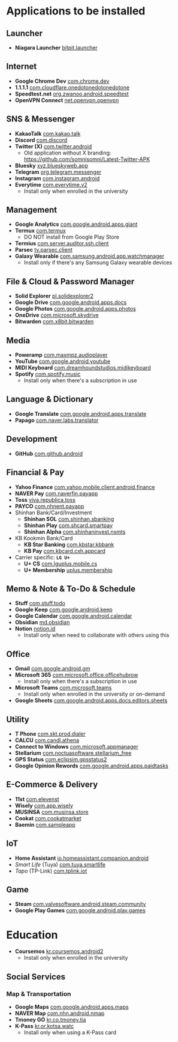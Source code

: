 Applications to be installed
============================

## Launcher
- **Niagara Launcher** [bitpit.launcher](https://play.google.com/store/apps/details?id=bitpit.launcher)

## Internet
- **Google Chrome Dev** [com.chrome.dev](https://play.google.com/store/apps/details?id=com.chrome.dev)
- **1.1.1.1** [com.cloudflare.onedotonedotonedotone](https://play.google.com/store/apps/details?id=com.cloudflare.onedotonedotonedotone)
- **Speedtest.net** [org.zwanoo.android.speedtest](https://play.google.com/store/apps/details?id=org.zwanoo.android.speedtest)
- **OpenVPN Connect** [net.openvpn.openvpn](https://play.google.com/store/apps/details?id=net.openvpn.openvpn)

## SNS & Messenger
- **KakaoTalk** [com.kakao.talk](https://play.google.com/store/apps/details?id=com.kakao.talk)
- **Discord** [com.discord](https://play.google.com/store/apps/details?id=com.discord)
- **Twitter (X)** [com.twitter.android](https://play.google.com/store/apps/details?id=com.twitter.android)
  - Old application without X branding: https://github.com/somnisomni/Latest-Twitter-APK
- **Bluesky** [xyz.blueskyweb.app](https://play.google.com/store/apps/details?id=xyz.blueskyweb.app)
- **Telegram** [org.telegram.messenger](https://play.google.com/store/apps/details?id=org.telegram.messenger)
- **Instagram** [com.instagram.android](https://play.google.com/store/apps/details?id=com.instagram.android)
- **Everytime** [com.everytime.v2](https://play.google.com/store/apps/details?id=com.everytime.v2)
  - Install only when enrolled in the university

## Management
- **Google Analytics** [com.google.android.apps.giant](https://play.google.com/store/apps/details?id=com.google.android.apps.giant)
- **Termux** [com.termux](https://github.com/termux/termux-app/releases)
  - DO NOT install from Google Play Store
- **Termius** [com.server.auditor.ssh.client](https://play.google.com/store/apps/details?id=com.server.auditor.ssh.client)
- **Parsec** [tv.parsec.client](https://play.google.com/store/apps/details?id=tv.parsec.client)
- **Galaxy Wearable** [com.samsung.android.app.watchmanager](https://play.google.com/store/apps/details?id=com.samsung.android.app.watchmanager)
  - Install only if there's any Samsung Galaxy wearable devices

## File & Cloud & Password Manager
- **Solid Explorer** [pl.solidexplorer2](https://play.google.com/store/apps/details?id=pl.solidexplorer2)
- **Google Drive** [com.google.android.apps.docs](https://play.google.com/store/apps/details?id=com.google.android.apps.docs)
- **Google Photos** [com.google.android.apps.photos](https://play.google.com/store/apps/details?id=com.google.android.apps.photos)
- **OneDrive** [com.microsoft.skydrive](https://play.google.com/store/apps/details?id=com.microsoft.skydrive)
- **Bitwarden** [com.x8bit.bitwarden](https://play.google.com/store/apps/details?id=com.x8bit.bitwarden)

## Media
- **Poweramp** [com.maxmpz.audioplayer](https://play.google.com/store/apps/details?id=com.maxmpz.audioplayer)
- **YouTube** [com.google.android.youtube](https://play.google.com/store/apps/details?id=com.google.android.youtube)
- **MIDI Keyboard** [com.dreamhoundstudios.midikeyboard](https://play.google.com/store/apps/details?id=com.dreamhoundstudios.midikeyboard)
- **Spotify** [com.spotify.music](https://play.google.com/store/apps/details?id=com.spotify.music)
  - Install only when there's a subscription in use

## Language & Dictionary
- **Google Translate** [com.google.android.apps.translate](https://play.google.com/store/apps/details?id=com.google.android.apps.translate)
- **Papago** [com.naver.labs.translator](https://play.google.com/store/apps/details?id=com.naver.labs.translator)

## Development
- **GitHub** [com.github.android](https://play.google.com/store/apps/details?id=com.github.android)

## Financial & Pay
- **Yahoo Finance** [com.yahoo.mobile.client.android.finance](https://play.google.com/store/apps/details?id=com.yahoo.mobile.client.android.finance)
- **NAVER Pay** [com.naverfin.payapp](https://play.google.com/store/apps/details?id=com.naverfin.payapp)
- **Toss** [viva.republica.toss](https://play.google.com/store/apps/details?id=viva.republica.toss)
- **PAYCO** [com.nhnent.payapp](https://play.google.com/store/apps/details?id=com.nhnent.payapp)
- Shinhan Bank/Card/Investment
  - **Shinhan SOL** [com.shinhan.sbanking](https://play.google.com/store/apps/details?id=com.shinhan.sbanking)
  - **Shinhan Play** [com.shcard.smartpay](https://play.google.com/store/apps/details?id=com.shcard.smartpay)
  - **Shinhan Alpha** [com.shinhaninvest.nsmts](https://play.google.com/store/apps/details?id=com.shinhaninvest.nsmts)
- KB Kookmin Bank/Card
  - **KB Star Banking** [com.kbstar.kbbank](https://play.google.com/store/apps/details?id=com.kbstar.kbbank)
  - **KB Pay** [com.kbcard.cxh.appcard](https://play.google.com/store/apps/details?id=com.kbcard.cxh.appcard)
- Carrier specific: **`LG U+`**
  - **U+ CS** [com.lguplus.mobile.cs](https://play.google.com/store/apps/details?id=com.lguplus.mobile.cs)
  - **U+ Membership** [uplus.membership](https://play.google.com/store/apps/details?id=uplus.membership)

## Memo & Note & To-Do & Schedule
- **Stuff** [com.stuff.todo](https://play.google.com/store/apps/details?id=com.stuff.todo)
- **Google Keep** [com.google.android.keep](https://play.google.com/store/apps/details?id=com.google.android.keep)
- **Google Calendar** [com.google.android.calendar](https://play.google.com/store/apps/details?id=com.google.android.calendar)
- **Obsidian** [md.obsidian](https://play.google.com/store/apps/details?id=md.obsidian)
- **Notion** [notion.id](https://play.google.com/store/apps/details?id=notion.id)
  - Install only when need to collaborate with others using this

## Office
- **Gmail** [com.google.android.gm](https://play.google.com/store/apps/details?id=com.google.android.gm)
- **Microsoft 365** [com.microsoft.office.officehubrow](https://play.google.com/store/apps/details?id=com.microsoft.office.officehubrow)
  - Install only when there's a subscription in use
- **Microsoft Teams** [com.microsoft.teams](https://play.google.com/store/apps/details?id=com.microsoft.teams)
  - Install only when enrolled in the university or on-demand
- **Google Sheets** [com.google.android.apps.docs.editors.sheets](https://play.google.com/store/apps/details?id=com.google.android.apps.docs.editors.sheets)

## Utility
- **T Phone** [com.skt.prod.dialer](https://play.google.com/store/apps/details?id=com.skt.prod.dialer)
- **CALCU** [com.candl.athena](https://play.google.com/store/apps/details?id=com.candl.athena)
- **Connect to Windows** [com.microsoft.appmanager](https://play.google.com/store/apps/details?id=com.microsoft.appmanager)
- **Stellarium** [com.noctuasoftware.stellarium_free](https://play.google.com/store/apps/details?id=com.noctuasoftware.stellarium_free)
- **GPS Status** [com.eclipsim.gpsstatus2](https://play.google.com/store/apps/details?id=com.eclipsim.gpsstatus2)
- **Google Opinion Rewords** [com.google.android.apps.paidtasks](https://play.google.com/store/apps/details?id=com.google.android.apps.paidtasks)

## E-Commerce & Delivery
- **11st** [com.elevenst](https://play.google.com/store/apps/details?id=com.elevenst)
- **Wisely** [com.app.wisely](https://play.google.com/store/apps/details?id=com.app.wisely)
- **MUSINSA** [com.musinsa.store](https://play.google.com/store/apps/details?id=com.musinsa.store)
- **Cookat** [com.cookatmarket](https://play.google.com/store/apps/details?id=com.cookatmarket)
- **Baemin** [com.sampleapp](https://play.google.com/store/apps/details?id=com.sampleapp)

## IoT
- **Home Assistant** [io.homeassistant.companion.android](https://play.google.com/store/apps/details?id=io.homeassistant.companion.android)
- *Smart Life* (Tuya) [com.tuya.smartlife](https://play.google.com/store/apps/details?id=com.tuya.smartlife)
- *Tapo* (TP-Link) [com.tplink.iot](https://play.google.com/store/apps/details?id=com.tplink.iot)

## Game
- **Steam** [com.valvesoftware.android.steam.community](https://play.google.com/store/apps/details?id=com.valvesoftware.android.steam.community)
- **Google Play Games** [com.google.android.play.games](https://play.google.com/store/apps/details?id=com.google.android.play.games)

# Education
- **Coursemos** [kr.coursemos.android2](https://play.google.com/store/apps/details?id=kr.coursemos.android2)
  - Install only when enrolled in the university

## Social Services
### Map & Transportation
- **Google Maps** [com.google.android.apps.maps](https://play.google.com/store/apps/details?id=com.google.android.apps.maps)
- **NAVER Map** [com.nhn.android.nmap](https://play.google.com/store/apps/details?id=com.nhn.android.nmap)
- **Tmoney GO** [kr.co.tmoney.tia](https://play.google.com/store/apps/details?id=kr.co.tmoney.tia)
- **K-Pass** [kr.or.kotsa.watc](https://play.google.com/store/apps/details?id=kr.or.kotsa.watc)
  - Install only when using a K-Pass card
